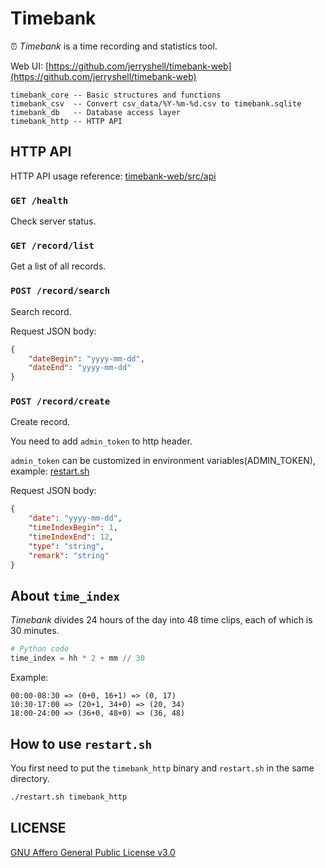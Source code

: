 # Timebank

⏰ *Timebank* is a time recording and statistics tool.

Web UI: [https://github.com/jerryshell/timebank-web](https://github.com/jerryshell/timebank-web)

```text
timebank_core -- Basic structures and functions
timebank_csv  -- Convert csv_data/%Y-%m-%d.csv to timebank.sqlite
timebank_db   -- Database access layer
timebank_http -- HTTP API
```

## HTTP API

HTTP API usage reference: [timebank-web/src/api](https://github.com/jerryshell/timebank-web/tree/master/src/api)

### `GET /health`

Check server status.

### `GET /record/list`

Get a list of all records.

### `POST /record/search`

Search record.

Request JSON body:

```json
{
    "dateBegin": "yyyy-mm-dd",
    "dateEnd": "yyyy-mm-dd"
}
```

### `POST /record/create`

Create record.

You need to add `admin_token` to http header.

`admin_token` can be customized in environment variables(ADMIN_TOKEN), example: [restart.sh](restart.sh)

Request JSON body:

```json
{
    "date": "yyyy-mm-dd",
    "timeIndexBegin": 1,
    "timeIndexEnd": 12,
    "type": "string",
    "remark": "string"
}
```

## About `time_index`

*Timebank* divides 24 hours of the day into 48 time clips, each of which is 30 minutes.

```python
# Python code
time_index = hh * 2 + mm // 30
```

Example:

```
00:00-08:30 => (0+0, 16+1) => (0, 17)
10:30-17:00 => (20+1, 34+0) => (20, 34)
18:00-24:00 => (36+0, 48+0) => (36, 48)
```

## How to use `restart.sh`

You first need to put the `timebank_http` binary and `restart.sh` in the same directory.

```bash
./restart.sh timebank_http
```

## LICENSE

[GNU Affero General Public License v3.0](https://choosealicense.com/licenses/agpl-3.0/)
